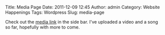 Title: Media Page
Date: 2011-12-09 12:45
Author: admin
Category: Website Happenings
Tags: Wordpress
Slug: media-page

Check out the [media link](media) in the side bar. I've uploaded a video
and a song so far, hopefully with more to come.
